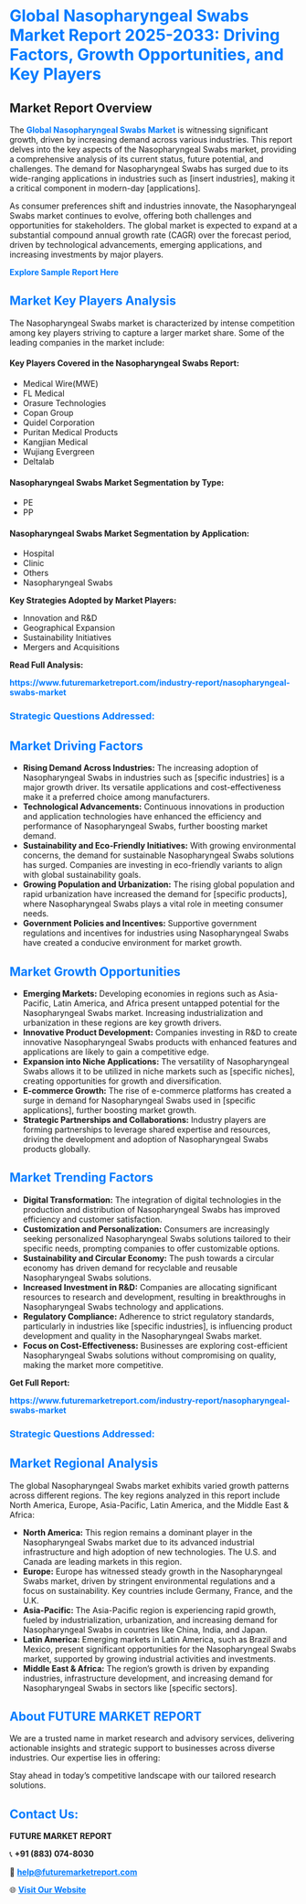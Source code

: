 <h1 style="color: #007BFF;">Global Nasopharyngeal Swabs Market Report 2025-2033: Driving Factors, Growth Opportunities, and Key Players</h1>

<section id="overview">
<h2>Market Report Overview</h2>
<p>The <a href="https://www.futuremarketreport.com/industry-report/nasopharyngeal-swabs-market" style="color: #007BFF; text-decoration: none;"><strong>Global Nasopharyngeal Swabs Market</strong></a> is witnessing significant growth, driven by increasing demand across various industries. This report delves into the key aspects of the Nasopharyngeal Swabs market, providing a comprehensive analysis of its current status, future potential, and challenges. The demand for Nasopharyngeal Swabs has surged due to its wide-ranging applications in industries such as [insert industries], making it a critical component in modern-day [applications].</p>
<p>As consumer preferences shift and industries innovate, the Nasopharyngeal Swabs market continues to evolve, offering both challenges and opportunities for stakeholders. The global market is expected to expand at a substantial compound annual growth rate (CAGR) over the forecast period, driven by technological advancements, emerging applications, and increasing investments by major players.</p>
</section>

<section id="overview">
<p><a href="https://www.futuremarketreport.com/request-sample/reportId=123992" style="color: #007BFF; text-decoration: none;"><strong>Explore Sample Report Here</strong></a></p>
</section>

<section id="key-players">
<h2 style="color: #007BFF;">Market Key Players Analysis</h2>
<p>The Nasopharyngeal Swabs market is characterized by intense competition among key players striving to capture a larger market share. Some of the leading companies in the market include:</p>
<h4>Key Players Covered in the Nasopharyngeal Swabs Report:</h4>
<ul><li>Medical Wire(MWE)</li><li>FL Medical</li><li>Orasure Technologies</li><li>Copan Group</li><li>Quidel Corporation</li><li>Puritan Medical Products</li><li>Kangjian Medical</li><li>Wujiang Evergreen</li><li>Deltalab</li></ul>
<h4>Nasopharyngeal Swabs Market Segmentation by Type:</h4>
<ul><li>PE</li><li>PP</li></ul>

<h4>Nasopharyngeal Swabs Market Segmentation by Application:</h4>
<ul><li>Hospital</li><li>Clinic</li><li>Others</li><li>Nasopharyngeal Swabs</li></ul>
<p><strong>Key Strategies Adopted by Market Players:</strong></p>
<ul>
<li>Innovation and R&D</li>
<li>Geographical Expansion</li>
<li>Sustainability Initiatives</li>
<li>Mergers and Acquisitions</li>
</ul>
</section>

<section>
<p><strong>Read Full Analysis: </strong></p><a href="https://www.futuremarketreport.com/industry-report/nasopharyngeal-swabs-market" style="color: #007BFF; text-decoration: none;"><strong>https://www.futuremarketreport.com/industry-report/nasopharyngeal-swabs-market</strong></a>
<h3 style="color: #007BFF;">Strategic Questions Addressed:</h3>
</section>

<section id="driving-factors">
<h2 style="color: #007BFF;">Market Driving Factors</h2>
<ul>
<li><strong>Rising Demand Across Industries:</strong> The increasing adoption of Nasopharyngeal Swabs in industries such as [specific industries] is a major growth driver. Its versatile applications and cost-effectiveness make it a preferred choice among manufacturers.</li>
<li><strong>Technological Advancements:</strong> Continuous innovations in production and application technologies have enhanced the efficiency and performance of Nasopharyngeal Swabs, further boosting market demand.</li>
<li><strong>Sustainability and Eco-Friendly Initiatives:</strong> With growing environmental concerns, the demand for sustainable Nasopharyngeal Swabs solutions has surged. Companies are investing in eco-friendly variants to align with global sustainability goals.</li>
<li><strong>Growing Population and Urbanization:</strong> The rising global population and rapid urbanization have increased the demand for [specific products], where Nasopharyngeal Swabs plays a vital role in meeting consumer needs.</li>
<li><strong>Government Policies and Incentives:</strong> Supportive government regulations and incentives for industries using Nasopharyngeal Swabs have created a conducive environment for market growth.</li>
</ul>
</section>

<section id="growth-opportunities">
<h2 style="color: #007BFF;">Market Growth Opportunities</h2>
<ul>
<li><strong>Emerging Markets:</strong> Developing economies in regions such as Asia-Pacific, Latin America, and Africa present untapped potential for the Nasopharyngeal Swabs market. Increasing industrialization and urbanization in these regions are key growth drivers.</li>
<li><strong>Innovative Product Development:</strong> Companies investing in R&D to create innovative Nasopharyngeal Swabs products with enhanced features and applications are likely to gain a competitive edge.</li>
<li><strong>Expansion into Niche Applications:</strong> The versatility of Nasopharyngeal Swabs allows it to be utilized in niche markets such as [specific niches], creating opportunities for growth and diversification.</li>
<li><strong>E-commerce Growth:</strong> The rise of e-commerce platforms has created a surge in demand for Nasopharyngeal Swabs used in [specific applications], further boosting market growth.</li>
<li><strong>Strategic Partnerships and Collaborations:</strong> Industry players are forming partnerships to leverage shared expertise and resources, driving the development and adoption of Nasopharyngeal Swabs products globally.</li>
</ul>
</section>

<section id="trending-factors">
<h2 style="color: #007BFF;">Market Trending Factors</h2>
<ul>
<li><strong>Digital Transformation:</strong> The integration of digital technologies in the production and distribution of Nasopharyngeal Swabs has improved efficiency and customer satisfaction.</li>
<li><strong>Customization and Personalization:</strong> Consumers are increasingly seeking personalized Nasopharyngeal Swabs solutions tailored to their specific needs, prompting companies to offer customizable options.</li>
<li><strong>Sustainability and Circular Economy:</strong> The push towards a circular economy has driven demand for recyclable and reusable Nasopharyngeal Swabs solutions.</li>
<li><strong>Increased Investment in R&D:</strong> Companies are allocating significant resources to research and development, resulting in breakthroughs in Nasopharyngeal Swabs technology and applications.</li>
<li><strong>Regulatory Compliance:</strong> Adherence to strict regulatory standards, particularly in industries like [specific industries], is influencing product development and quality in the Nasopharyngeal Swabs market.</li>
<li><strong>Focus on Cost-Effectiveness:</strong> Businesses are exploring cost-efficient Nasopharyngeal Swabs solutions without compromising on quality, making the market more competitive.</li>
</ul>
</section>

<section>
<p><strong>Get Full Report: </strong></p><a href="https://www.futuremarketreport.com/industry-report/nasopharyngeal-swabs-market" style="color: #007BFF; text-decoration: none;"><strong>https://www.futuremarketreport.com/industry-report/nasopharyngeal-swabs-market</strong></a>
<h3 style="color: #007BFF;">Strategic Questions Addressed:</h3>
</section>


<section id="regional-analysis">
<h2 style="color: #007BFF;">Market Regional Analysis</h2>
<p>The global Nasopharyngeal Swabs market exhibits varied growth patterns across different regions. The key regions analyzed in this report include North America, Europe, Asia-Pacific, Latin America, and the Middle East & Africa:</p>
<ul>
<li><strong>North America:</strong> This region remains a dominant player in the Nasopharyngeal Swabs market due to its advanced industrial infrastructure and high adoption of new technologies. The U.S. and Canada are leading markets in this region.</li>
<li><strong>Europe:</strong> Europe has witnessed steady growth in the Nasopharyngeal Swabs market, driven by stringent environmental regulations and a focus on sustainability. Key countries include Germany, France, and the U.K.</li>
<li><strong>Asia-Pacific:</strong> The Asia-Pacific region is experiencing rapid growth, fueled by industrialization, urbanization, and increasing demand for Nasopharyngeal Swabs in countries like China, India, and Japan.</li>
<li><strong>Latin America:</strong> Emerging markets in Latin America, such as Brazil and Mexico, present significant opportunities for the Nasopharyngeal Swabs market, supported by growing industrial activities and investments.</li>
<li><strong>Middle East & Africa:</strong> The region’s growth is driven by expanding industries, infrastructure development, and increasing demand for Nasopharyngeal Swabs in sectors like [specific sectors].</li>
</ul>
</section>

<footer>
<h2 style="color: #007BFF;">About FUTURE MARKET REPORT</h2>
<p>We are a trusted name in market research and advisory services, delivering actionable insights and strategic support to businesses across diverse industries. Our expertise lies in offering:</p>

<p>Stay ahead in today’s competitive landscape with our tailored research solutions.</p>

<h2 style="color: #007BFF;">Contact Us:</h2>
<p><strong>FUTURE MARKET REPORT</strong></p>
<p>📞 <strong>+91 (883) 074-8030</strong></p>
<p>📧 <strong><a href="mailto:help@futuremarketreport.com" style="color: #007BFF;">help@futuremarketreport.com</a></strong></p>
<p>🌐 <strong><a href="https://www.futuremarketreport.com/" style="color: #007BFF;">Visit Our Website</a></strong></p>
</footer>